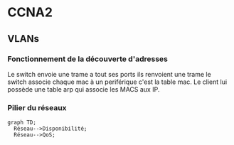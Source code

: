 # CCNA2
## VLANs
### Fonctionnement de la découverte d'adresses
Le switch envoie une trame a tout ses ports ils renvoient une trame le switch associe chaque mac à un periférique c'est la table mac. Le client lui possède une table arp qui associe les MACS aux IP.

### Pilier du réseaux

```mermaid
graph TD;
  Réseau-->Disponibilité;
  Réseau-->QoS;

```
  
